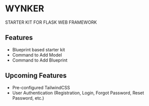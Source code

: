 
# WYNKER

STARTER KIT FOR FLASK WEB FRAMEWORK



## Features

- Blueprint based starter kit
- Command to Add Model
- Command to Add Blueprint



## Upcoming Features

- Pre-configured TailwindCSS
- User Authentication (Registration, Login, Forgot Password, Reset Password, etc.)